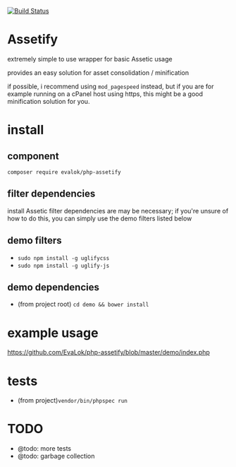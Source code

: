 [![Build Status](https://travis-ci.org/EvaLok/php-assetify.svg?branch=master)](https://travis-ci.org/EvaLok/php-assetify)

# Assetify
extremely simple to use wrapper for basic Assetic usage

provides an easy solution for asset consolidation / minification

if possible, i recommend using `mod_pagespeed` instead, but if you are for example running on a cPanel host using https, this might be a good minification solution for you.

# install
## component
`composer require evalok/php-assetify`

## filter dependencies
install Assetic filter dependencies are may be necessary; if you're unsure of how to do this, you can simply use the demo filters listed below

## demo filters
- `sudo npm install -g uglifycss`
- `sudo npm install -g uglify-js`

## demo dependencies
- (from project root) `cd demo && bower install`

# example usage
https://github.com/EvaLok/php-assetify/blob/master/demo/index.php

# tests
- (from project)`vendor/bin/phpspec run`

# TODO
- @todo: more tests
- @todo: garbage collection
 
